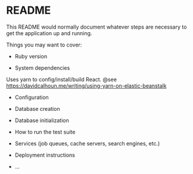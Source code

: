 # README

This README would normally document whatever steps are necessary to get the
application up and running.

Things you may want to cover:

* Ruby version

* System dependencies

Uses yarn to config/install/build React.
@see https://davidcalhoun.me/writing/using-yarn-on-elastic-beanstalk

* Configuration

* Database creation

* Database initialization

* How to run the test suite

* Services (job queues, cache servers, search engines, etc.)

* Deployment instructions

* ...
